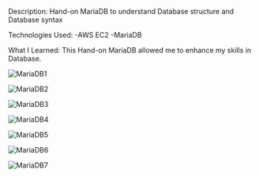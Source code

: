Description: Hand-on MariaDB to understand Database structure and Database syntax 

Technologies Used: -AWS EC2 -MariaDB

What I Learned: This Hand-on MariaDB allowed me to enhance my skills in Database.

![MariaDB1](https://github.com/Rawipat40/aws_restart-Database-MariaDB/assets/141838218/f5a4b167-50bc-4ce5-b0f9-ee9879a8babb)

![MariaDB2](https://github.com/Rawipat40/aws_restart-Database-MariaDB/assets/141838218/eaf885a7-5a50-4d7b-92c8-284e7ae2f594)

![MariaDB3](https://github.com/Rawipat40/aws_restart-Database-MariaDB/assets/141838218/37564f1c-5bf2-47f8-be48-41883a1eb874)

![MariaDB4](https://github.com/Rawipat40/aws_restart-Database-MariaDB/assets/141838218/202e5ad2-c57b-45be-aac2-ad238bc2512b)

![MariaDB5](https://github.com/Rawipat40/aws_restart-Database-MariaDB/assets/141838218/02e189c5-f8d5-4368-b311-34c4f0072fe7)

![MariaDB6](https://github.com/Rawipat40/aws_restart-Database-MariaDB/assets/141838218/f94308f8-0323-4276-8f20-f870075b4d4b)

![MariaDB7](https://github.com/Rawipat40/aws_restart-Database-MariaDB/assets/141838218/b5ef943d-714a-4fe1-b455-c8eb47f805da)




